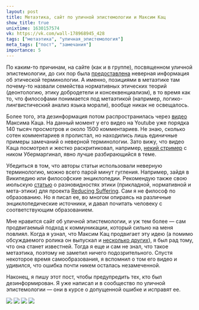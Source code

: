 ```yaml
---
layout: post
title: Метаэтика, сайт по уличной эпистемологии и Максим Кац
show_title: true
unixtime: 1630157574
vk: https://vk.com/wall-178968945_428
tags: ["метаэтика", "уличная_эпистемология"]
meta_tags: ["пост", "замечания"]
importance: 5
---
```

По каким-то причинам, на сайте (как и в группе), посвященном уличной эпистемологии, до сих пор была [предоставлена](https://streetepistemology.ru/etika-metaetika) неверная информация об этической терминологии. А именно, позициями в метаэтике там почему-то назвали семейства нормативных этических теорий (деонтологию, этику добродетели и консеквенциализм), в то время как то, что философами понимается под метаэтикой (например, логико-лингвистический анализ языка морали), вообще никак не освещалось.

Более того, эта дезинформация потом распространилась через [видео](https://www.youtube.com/watch?v=N3mIvwbjF3A) Максима Каца. На данный момент у его видео на Youtube уже порядка 140 тысяч просмотров и около 1500 комментариев. Не знаю, сколько сотен комментариев я пролистал, но находились лишь единичные примеры замечаний о неверной терминологии. Зато вижу, что видео Каца посмотрел и жестко раскритиковал, например, [некий стример](https://www.youtube.com/watch?v=x5AFMgsXy_E) с ником Убермаргинал, явно лучше разбирающийся в теме.

Убедиться в том, что авторы статьи использовали неверную терминологию, можно всего парой минут гугления. Например, зайдя в Википедию или философские энциклопедии. Рекомендую также свою июльскую [статью](436.html) о разновидностях этики (прикладной, нормативной и мета-этики) для проекта [Reducing Suffering](https://vk.com/reducing_suffering). Сам я не философ по образованию. Но я писал ее, во многом опираясь на различные энциклопедические источники, и давал почитать человеку с соответствующим образованием.

Мне нравится сайт об уличной эпистемологии, и уж тем более — сам продвигаемый подход к коммуникации, который сильно на меня повлиял. Когда я узнал, что Максим Кац продвигает эту идею (а помимо обсуждаемого ролика он выпускал и [несколько других](https://streetepistemology.ru/katz)), я был рад тому, что она станет известней. Тогда я еще и сам не знал, что такое метаэтика, поэтому не заметил ничего подозрительного. Спустя некоторое время самообразования, я вспомнил о том его видео и удивился, что ошибка почти никем осталась незамеченной.

Наконец, я пишу этот пост, чтобы предупредить тех, кто был дезинформирован. Я уже написал и в сообщество по уличной эпистемологии — они в курсе о допущенной ошибке и исправят ее.

<img src="images/wall/457239160.jpg">
<img src="images/wall/457239157.jpg">
<img src="images/wall/457239158.jpg">
<img src="images/wall/457239159.jpg">